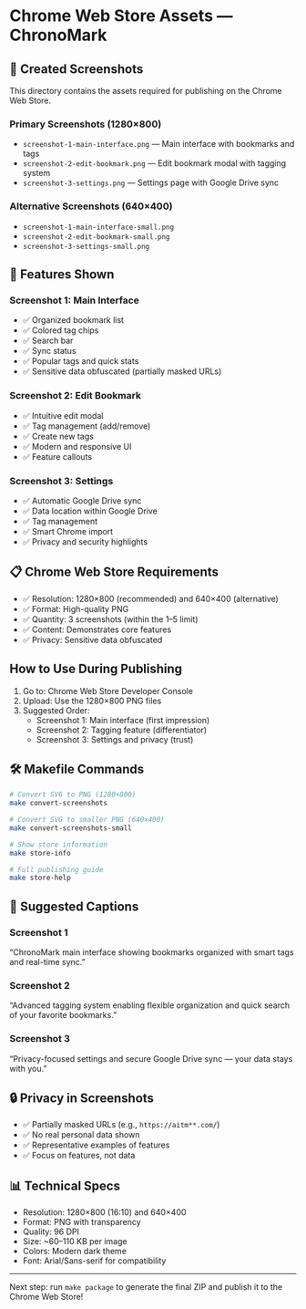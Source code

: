 # Chrome Web Store Assets — ChronoMark

## 📸 Created Screenshots

This directory contains the assets required for publishing on the Chrome Web Store.

### Primary Screenshots (1280×800)
- `screenshot-1-main-interface.png` — Main interface with bookmarks and tags
- `screenshot-2-edit-bookmark.png` — Edit bookmark modal with tagging system
- `screenshot-3-settings.png` — Settings page with Google Drive sync

### Alternative Screenshots (640×400)
- `screenshot-1-main-interface-small.png`
- `screenshot-2-edit-bookmark-small.png`
- `screenshot-3-settings-small.png`

## 🎯 Features Shown

### Screenshot 1: Main Interface
- ✅ Organized bookmark list
- ✅ Colored tag chips
- ✅ Search bar
- ✅ Sync status
- ✅ Popular tags and quick stats
- ✅ Sensitive data obfuscated (partially masked URLs)

### Screenshot 2: Edit Bookmark
- ✅ Intuitive edit modal
- ✅ Tag management (add/remove)
- ✅ Create new tags
- ✅ Modern and responsive UI
- ✅ Feature callouts

### Screenshot 3: Settings
- ✅ Automatic Google Drive sync
- ✅ Data location within Google Drive
- ✅ Tag management
- ✅ Smart Chrome import
- ✅ Privacy and security highlights

## 📋 Chrome Web Store Requirements

- ✅ Resolution: 1280×800 (recommended) and 640×400 (alternative)
- ✅ Format: High-quality PNG
- ✅ Quantity: 3 screenshots (within the 1–5 limit)
- ✅ Content: Demonstrates core features
- ✅ Privacy: Sensitive data obfuscated

## How to Use During Publishing

1. Go to: Chrome Web Store Developer Console  
2. Upload: Use the 1280×800 PNG files  
3. Suggested Order:
   - Screenshot 1: Main interface (first impression)
   - Screenshot 2: Tagging feature (differentiator)
   - Screenshot 3: Settings and privacy (trust)

## 🛠️ Makefile Commands

```bash
# Convert SVG to PNG (1280×800)
make convert-screenshots

# Convert SVG to smaller PNG (640×400)
make convert-screenshots-small

# Show store information
make store-info

# Full publishing guide
make store-help
```

## 📝 Suggested Captions

### Screenshot 1
“ChronoMark main interface showing bookmarks organized with smart tags and real-time sync.”

### Screenshot 2
“Advanced tagging system enabling flexible organization and quick search of your favorite bookmarks.”

### Screenshot 3
“Privacy-focused settings and secure Google Drive sync — your data stays with you.”

## 🔒 Privacy in Screenshots

- ✅ Partially masked URLs (e.g., `https://aitm**.com/`)  
- ✅ No real personal data shown  
- ✅ Representative examples of features  
- ✅ Focus on features, not data

## 📊 Technical Specs

- Resolution: 1280×800 (16:10) and 640×400  
- Format: PNG with transparency  
- Quality: 96 DPI  
- Size: ~60–110 KB per image  
- Colors: Modern dark theme  
- Font: Arial/Sans-serif for compatibility

---

Next step: run `make package` to generate the final ZIP and publish it to the Chrome Web Store!